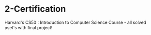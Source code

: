 # 2-Certification

Harvard's CS50 : Introduction to Computer Science Course - all solved pset's with final project!
